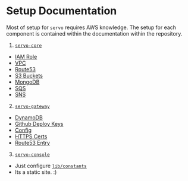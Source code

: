 # Setup Documentation

Most of setup for `servo` requires AWS knowledge.
The setup for each component is contained within the documentation within the repository.

1. [`servo-core`](https://github.com/dowjones/servo-core/blob/release/OS/docs/README.md)
  * [IAM Role](https://github.com/dowjones/servo-core/blob/release/OS/docs/IAM.md)
  * [VPC](https://github.com/dowjones/servo-core/blob/release/OS/docs/VPC.md)
  * [Route53](https://github.com/dowjones/servo-core/blob/release/OS/docs/Route53.md)
  * [S3 Buckets](https://github.com/dowjones/servo-core/blob/release/OS/docs/S3.md)
  * [MongoDB](https://github.com/dowjones/servo-core/blob/release/OS/docs/Mongo.md)
  * [SQS](https://github.com/dowjones/servo-core/blob/release/OS/docs/SQS.md)
  * [SNS](https://github.com/dowjones/servo-core/blob/release/OS/docs/SNS.md)
2. [`servo-gateway`](https://github.com/dowjones/servo-gateway/blob/release/OS/docs/README.md)
  * [DynamoDB](https://github.com/dowjones/servo-gateway/blob/release/OS/docs/DynamoDB.md)
  * [Github Deploy Keys](https://github.com/dowjones/servo-gateway/blob/release/OS/docs/Deploy.md)
  * [Config](https://github.com/dowjones/servo-gateway/blob/release/OS/docs/Config.md)
  * [HTTPS Certs](https://github.com/dowjones/servo-gateway/blob/release/OS/docs/Certs.md)
  * [Route53 Entry](https://github.com/dowjones/servo-gateway/blob/release/OS/docs/Route53.md)
3. [`servo-console`](https://github.com/dowjones/servo-console/tree/release/OS)
  * Just configure [`lib/constants`](https://github.com/dowjones/servo-console/tree/release/OS/lib/constants)
  * Its a static site. :)
